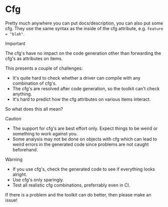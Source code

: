 # Cfg

Pretty much anywhere you can put docs/description, you can also put some cfg. They use the same syntax as the inside of the cfg attribute, e.g. `feature = "blah"`.

> [!IMPORTANT]
> The cfg's have no impact on the code generation other than forwarding the cfg's as attributes on items.

This presents a couple of challenges:

- It's quite hard to check whether a driver can compile with any combination of cfg's.
- The cfg's are resolved after code generation, so the toolkit can't check anything.
- It's hard to predict how the cfg attributes on various items interact.

So what does this all mean?

> [!CAUTION]
> - The support for cfg's are best effort only. Expect things to be weird or something to work against you.
> - Some analysis may not be done on objects with cfg which can lead to weird errors in the generated code since problems are not caught beforehand.

> [!WARNING]
> - If you use cfg's, check the generated code to see if everything looks alright.
> - Use cfg's only sparingly.
> - Test all realistic cfg combinations, preferrably even in CI.

If there is a problem and the toolkit can do better, then please make an issue!
